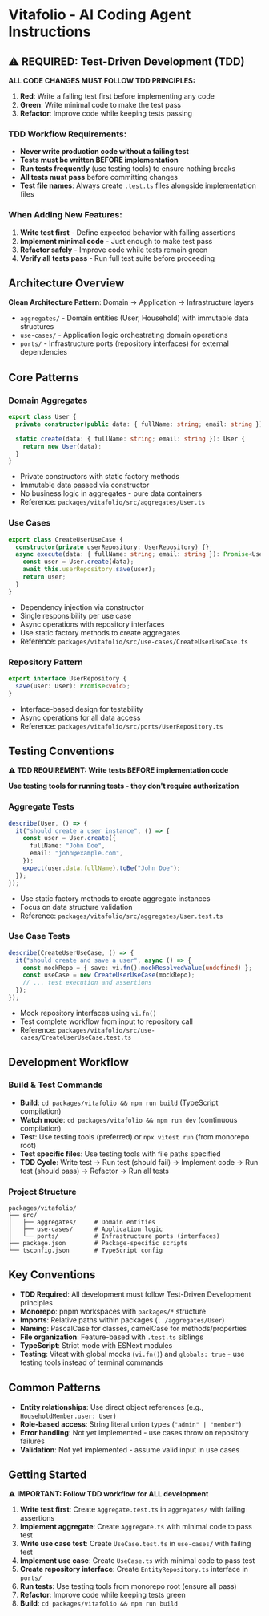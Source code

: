 # Vitafolio - AI Coding Agent Instructions

## ⚠️ REQUIRED: Test-Driven Development (TDD)

**ALL CODE CHANGES MUST FOLLOW TDD PRINCIPLES:**

1. **Red**: Write a failing test first before implementing any code
2. **Green**: Write minimal code to make the test pass
3. **Refactor**: Improve code while keeping tests passing

### TDD Workflow Requirements:

- **Never write production code without a failing test**
- **Tests must be written BEFORE implementation**
- **Run tests frequently** (use testing tools) to ensure nothing breaks
- **All tests must pass** before committing changes
- **Test file names**: Always create `.test.ts` files alongside implementation files

### When Adding New Features:

1. **Write test first** - Define expected behavior with failing assertions
2. **Implement minimal code** - Just enough to make test pass
3. **Refactor safely** - Improve code while tests remain green
4. **Verify all tests pass** - Run full test suite before proceeding

## Architecture Overview

**Clean Architecture Pattern**: Domain → Application → Infrastructure layers

- `aggregates/` - Domain entities (User, Household) with immutable data structures
- `use-cases/` - Application logic orchestrating domain operations
- `ports/` - Infrastructure ports (repository interfaces) for external dependencies

## Core Patterns

### Domain Aggregates

```typescript
export class User {
  private constructor(public data: { fullName: string; email: string }) {}

  static create(data: { fullName: string; email: string }): User {
    return new User(data);
  }
}
```

- Private constructors with static factory methods
- Immutable data passed via constructor
- No business logic in aggregates - pure data containers
- Reference: `packages/vitafolio/src/aggregates/User.ts`

### Use Cases

```typescript
export class CreateUserUseCase {
  constructor(private userRepository: UserRepository) {}
  async execute(data: { fullName: string; email: string }): Promise<User> {
    const user = User.create(data);
    await this.userRepository.save(user);
    return user;
  }
}
```

- Dependency injection via constructor
- Single responsibility per use case
- Async operations with repository interfaces
- Use static factory methods to create aggregates
- Reference: `packages/vitafolio/src/use-cases/CreateUserUseCase.ts`

### Repository Pattern

```typescript
export interface UserRepository {
  save(user: User): Promise<void>;
}
```

- Interface-based design for testability
- Async operations for all data access
- Reference: `packages/vitafolio/src/ports/UserRepository.ts`

## Testing Conventions

**⚠️ TDD REQUIREMENT: Write tests BEFORE implementation code**

**Use testing tools for running tests - they don't require authorization**

### Aggregate Tests

```typescript
describe(User, () => {
  it("should create a user instance", () => {
    const user = User.create({
      fullName: "John Doe",
      email: "john@example.com",
    });
    expect(user.data.fullName).toBe("John Doe");
  });
});
```

- Use static factory methods to create aggregate instances
- Focus on data structure validation
- Reference: `packages/vitafolio/src/aggregates/User.test.ts`

### Use Case Tests

```typescript
describe(CreateUserUseCase, () => {
  it("should create and save a user", async () => {
    const mockRepo = { save: vi.fn().mockResolvedValue(undefined) };
    const useCase = new CreateUserUseCase(mockRepo);
    // ... test execution and assertions
  });
});
```

- Mock repository interfaces using `vi.fn()`
- Test complete workflow from input to repository call
- Reference: `packages/vitafolio/src/use-cases/CreateUserUseCase.test.ts`

## Development Workflow

### Build & Test Commands

- **Build**: `cd packages/vitafolio && npm run build` (TypeScript compilation)
- **Watch mode**: `cd packages/vitafolio && npm run dev` (continuous compilation)
- **Test**: Use testing tools (preferred) or `npx vitest run` (from monorepo root)
- **Test specific files**: Use testing tools with file paths specified
- **TDD Cycle**: Write test → Run test (should fail) → Implement code → Run test (should pass) → Refactor → Run all tests

### Project Structure

```
packages/vitafolio/
├── src/
│   ├── aggregates/     # Domain entities
│   ├── use-cases/      # Application logic
│   └── ports/          # Infrastructure ports (interfaces)
├── package.json        # Package-specific scripts
└── tsconfig.json       # TypeScript config
```

## Key Conventions

- **TDD Required**: All development must follow Test-Driven Development principles
- **Monorepo**: pnpm workspaces with `packages/*` structure
- **Imports**: Relative paths within packages (`../aggregates/User`)
- **Naming**: PascalCase for classes, camelCase for methods/properties
- **File organization**: Feature-based with `.test.ts` siblings
- **TypeScript**: Strict mode with ESNext modules
- **Testing**: Vitest with global mocks (`vi.fn()`) and `globals: true` - use testing tools instead of terminal commands

## Common Patterns

- **Entity relationships**: Use direct object references (e.g., `HouseholdMember.user: User`)
- **Role-based access**: String literal union types (`"admin" | "member"`)
- **Error handling**: Not yet implemented - use cases throw on repository failures
- **Validation**: Not yet implemented - assume valid input in use cases

## Getting Started

**⚠️ IMPORTANT: Follow TDD workflow for ALL development**

1. **Write test first**: Create `Aggregate.test.ts` in `aggregates/` with failing assertions
2. **Implement aggregate**: Create `Aggregate.ts` with minimal code to pass test
3. **Write use case test**: Create `UseCase.test.ts` in `use-cases/` with failing test
4. **Implement use case**: Create `UseCase.ts` with minimal code to pass test
5. **Create repository interface**: Create `EntityRepository.ts` interface in `ports/`
6. **Run tests**: Use testing tools from monorepo root (ensure all pass)
7. **Refactor**: Improve code while keeping tests green
8. **Build**: `cd packages/vitafolio && npm run build`
